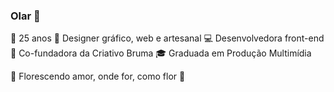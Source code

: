 ### Olar 👋

👧 25 anos
🦄 Designer gráfico, web e artesanal
💻 Desenvolvedora front-end
🌊 Co-fundadora da Criativo Bruma
🎓 Graduada em Produção Multimídia

🌸 Florescendo amor, onde for, como flor 🌸
